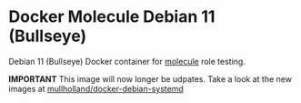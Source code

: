 # Docker Molecule Debian 11 (Bullseye)

Debian 11 (Bullseye) Docker container for [molecule](https://molecule.readthedocs.io/en/latest/) role testing.

**IMPORTANT** This image will now longer be udpates. Take a look at the new images at [mullholland/docker-debian-systemd](https://github.com/mullholland/docker-debian-systemd)